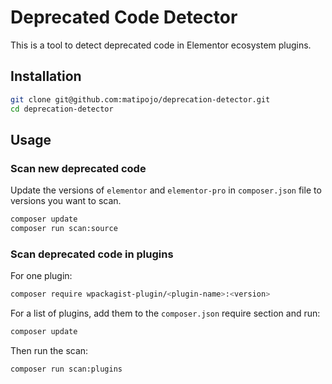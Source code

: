 # Deprecated Code Detector

This is a tool to detect deprecated code in Elementor ecosystem plugins.

## Installation

```bash
git clone git@github.com:matipojo/deprecation-detector.git
cd deprecation-detector
```

## Usage

### Scan new deprecated code

Update the versions of `elementor` and `elementor-pro` in `composer.json` file to versions you want to scan.

```bash
composer update
composer run scan:source
```

### Scan deprecated code in plugins

For one plugin:
```bash
composer require wpackagist-plugin/<plugin-name>:<version>
```

For a list of plugins, add them to the `composer.json` require section and run:
```bash
composer update
```

Then run the scan:
```bash
composer run scan:plugins
```


